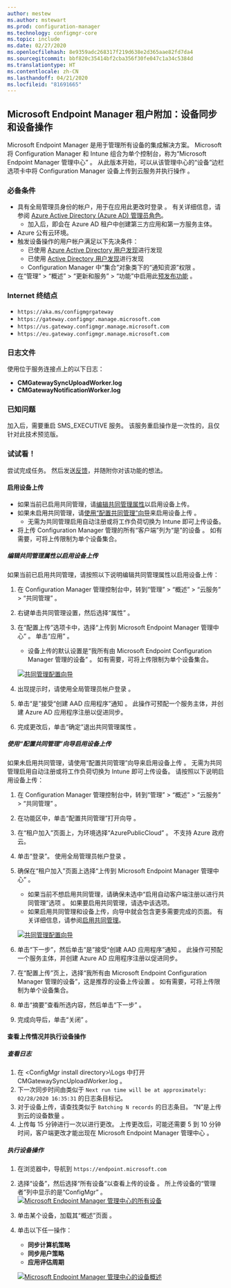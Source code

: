 ```yaml
---
author: mestew
ms.author: mstewart
ms.prod: configuration-manager
ms.technology: configmgr-core
ms.topic: include
ms.date: 02/27/2020
ms.openlocfilehash: 8e9359adc268317f219d638e2d365aae82fd7da4
ms.sourcegitcommit: bbf820c35414bf2cba356f30fe047c1a34c5384d
ms.translationtype: HT
ms.contentlocale: zh-CN
ms.lasthandoff: 04/21/2020
ms.locfileid: "81691665"
---
```

## <a name="microsoft-endpoint-manager-tenant-attach-device-sync-and-device-actions"></a><a name="bkmk_attach"></a>Microsoft Endpoint Manager 租户附加：设备同步和设备操作
<!--3555758 live 3/4/2020-->
Microsoft Endpoint Manager 是用于管理所有设备的集成解决方案。 Microsoft 将 Configuration Manager 和 Intune 组合为单个控制台，称为“Microsoft Endpoint Manager 管理中心”  。 从此版本开始，可以从该管理中心的“设备”边栏选项卡中将 Configuration Manager 设备上传到云服务并执行操作  。

### <a name="prerequisites"></a>必备条件

- 具有全局管理员身份的帐户，用于在应用此更改时登录  。 有关详细信息，请参阅 [Azure Active Directory (Azure AD) 管理员角色](https://docs.microsoft.com/azure/role-based-access-control/rbac-and-directory-admin-roles#azure-ad-administrator-roles)。
   - 加入后，即会在 Azure AD 租户中创建第三方应用和第一方服务主体。
- Azure 公有云环境。
- 触发设备操作的用户帐户满足以下先决条件：
   - 已使用 [Azure Active Directory 用户发现](../../../../servers/deploy/configure/about-discovery-methods.md#azureaddisc)进行发现
   - 已使用 [Active Directory 用户发现](../../../../servers/deploy/configure/about-discovery-methods.md#bkmk_aboutUser)进行发现
   - Configuration Manager 中“集合”对象类下的“通知资源”权限   。
- 在“管理” > “概述” > “更新和服务” > “功能”中启用此[预发布功能](../../../../servers/manage/pre-release-features.md)     。

### <a name="internet-endpoints"></a>Internet 终结点

- `https://aka.ms/configmgrgateway`
- `https://gateway.configmgr.manage.microsoft.com`
- `https://us.gateway.configmgr.manage.microsoft.com`
- `https://eu.gateway.configmgr.manage.microsoft.com`



### <a name="log-files"></a>日志文件
使用位于服务连接点上的以下日志：

- **CMGatewaySyncUploadWorker.log**
- **CMGatewayNotificationWorker.log** 

### <a name="known-issues"></a>已知问题

加入后，需要重启 SMS_EXECUTIVE 服务。 该服务重启操作是一次性的，且仅针对此技术预览版。

### <a name="try-it-out"></a>试试看！

尝试完成任务。 然后发送[反馈](../../../../understand/find-help.md#product-feedback)，并随附你对该功能的想法。

#### <a name="enable-device-upload"></a>启用设备上传

- 如果当前已启用共同管理，请[编辑共同管理属性](#bkmk_edit)以启用设备上传。
- 如果未启用共同管理，请[使用“配置共同管理”向导](#bkmk_config)来启用设备上传  。
   - 无需为共同管理启用自动注册或将工作负荷切换为 Intune 即可上传设备。
- 将上传 Configuration Manager 管理的所有“客户端”列为“是”的设备   。 如有需要，可将上传限制为单个设备集合。   

##### <a name="edit-co-management-properties-to-enable-device-upload"></a><a name="bkmk_edit"></a>编辑共同管理属性以启用设备上传

如果当前已启用共同管理，请按照以下说明编辑共同管理属性以启用设备上传：

1. 在 Configuration Manager 管理控制台中，转到“管理” > “概述” > “云服务” > “共同管理”     。
1. 右键单击共同管理设置，然后选择“属性”  。
1. 在“配置上传”选项卡中，选择“上传到 Microsoft Endpoint Manager 管理中心”   。 单击“应用”  。
   - 设备上传的默认设置是“我所有由 Microsoft Endpoint Configuration Manager 管理的设备”  。 如有需要，可将上传限制为单个设备集合。

   [![共同管理配置向导](../../media/3555758-configure-upload.png)](../../media/3555758-configure-upload.png#lightbox)
1. 出现提示时，请使用全局管理员帐户登录  。
1. 单击“是”接受“创建 AAD 应用程序”通知   。 此操作可预配一个服务主体，并创建 Azure AD 应用程序注册以促进同步。
1. 完成更改后，单击“确定”退出共同管理属性  。


##### <a name="use-the-configure-co-management-wizard-to-enable-device-upload"></a><a name="bkmk_config"></a>使用“配置共同管理”向导启用设备上传
如果未启用共同管理，请使用“配置共同管理”向导来启用设备上传  。 无需为共同管理启用自动注册或将工作负荷切换为 Intune 即可上传设备。 请按照以下说明启用设备上传：

1. 在 Configuration Manager 管理控制台中，转到“管理” > “概述” > “云服务” > “共同管理”     。
1. 在功能区中，单击“配置共同管理”打开向导  。
1. 在“租户加入”页面上，为环境选择“AzurePublicCloud”   。 不支持 Azure 政府云。
1. 单击“登录”。  使用全局管理员帐户登录  。
1. 确保在“租户加入”页面上选择“上传到 Microsoft Endpoint Manager 管理中心”   。
   - 如果当前不想启用共同管理，请确保未选中“启用自动客户端注册以进行共同管理”选项  。 如果要启用共同管理，请选中该选项。
   - 如果启用共同管理和设备上传，向导中就会包含更多需要完成的页面。 有关详细信息，请参阅[启用共同管理](../../../../../comanage/how-to-enable.md)。

   [![共同管理配置向导](../../media/3555758-comanagement-wizard.png)](../../media/3555758-comanagement-wizard.png#lightbox)
1. 单击“下一步”，然后单击“是”接受“创建 AAD 应用程序”通知    。 此操作可预配一个服务主体，并创建 Azure AD 应用程序注册以促进同步。
1. 在“配置上传”页上，选择“我所有由 Microsoft Endpoint Configuration Manager 管理的设备”，这是推荐的设备上传设置   。 如有需要，可将上传限制为单个设备集合。
1. 单击“摘要”查看所选内容，然后单击“下一步”   。
1. 完成向导后，单击“关闭”  。  


#### <a name="review-your-upload-and-perform-device-actions"></a><a name="bkmk_review"></a>查看上传情况并执行设备操作

##### <a name="review-logs"></a>查看日志

1. 在 &lt;ConfigMgr install directory>\Logs 中打开 CMGatewaySyncUploadWorker.log  。
1. 下一次同步时间由类似于 `Next run time will be at approximately: 02/28/2020 16:35:31` 的日志条目标记。
1. 对于设备上传，请查找类似于 `Batching N records` 的日志条目。 “N”是上传到云的设备数量  。 
1. 上传每 15 分钟进行一次以进行更改。 上传更改后，可能还需要 5 到 10 分钟时间，客户端更改才能出现在 Microsoft Endpoint Manager 管理中心  。

##### <a name="perform-device-actions"></a>执行设备操作

1. 在浏览器中，导航到 `https://endpoint.microsoft.com`
1. 选择“设备”，然后选择“所有设备”以查看上传的设备   。 所上传设备的“管理者”列中显示的是“ConfigMgr”   。
   [![Microsoft Endpoint Manager 管理中心的所有设备](../../media/3555758-all-devices.png)](../../media/3555758-all-devices.png#lightbox)
1. 单击某个设备，加载其“概述”页面  。
1. 单击以下任一操作：
   - **同步计算机策略**
   - **同步用户策略**
   - **应用评估周期**

   [![Microsoft Endpoint Manager 管理中心的设备概述](../../media/3555758-device-overview-actions.png)](../../media/3555758-device-overview-actions.png#lightbox)